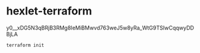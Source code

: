 # hexlet-terraform

y0__xDG5N3qBRjB3RMg8IeMiBMwvd763weJ5w8yRa_WtG9TSIwCqqwyDDBjLA

```
terraform init
```